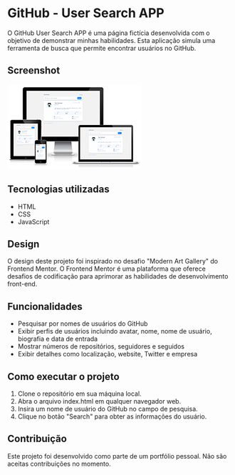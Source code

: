 
# GitHub - User Search APP
O GitHub User Search APP é uma página fictícia desenvolvida com o objetivo de demonstrar minhas habilidades. Esta aplicação simula uma ferramenta de busca que permite encontrar usuários no GitHub. 

## Screenshot
![](/assets/images/screenshot.png "Projeto: GitHub - User Search APP")

## Tecnologias utilizadas
+ HTML
+ CSS
+ JavaScript

## Design
O design deste projeto foi inspirado no desafio "Modern Art Gallery" do Frontend Mentor. O Frontend Mentor é uma plataforma que oferece desafios de codificação para aprimorar as habilidades de desenvolvimento front-end.

## Funcionalidades
+ Pesquisar por nomes de usuários do GitHub
+ Exibir perfis de usuários incluindo avatar, nome, nome de usuário, biografia e data de entrada
+ Mostrar números de repositórios, seguidores e seguidos
+ Exibir detalhes como localização, website, Twitter e empresa

## Como executar o projeto
1. Clone o repositório em sua máquina local.
2. Abra o arquivo index.html em qualquer navegador web.
3. Insira um nome de usuário do GitHub no campo de pesquisa.
4. Clique no botão "Search" para obter as informações do usuário.

## Contribuição
Este projeto foi desenvolvido como parte de um portfólio pessoal. Não são aceitas contribuições no momento.
